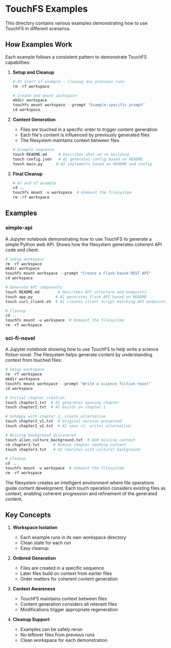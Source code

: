 # TouchFS Examples

This directory contains various examples demonstrating how to use TouchFS in different scenarios.

## How Examples Work

Each example follows a consistent pattern to demonstrate TouchFS capabilities:

1. **Setup and Cleanup**
   ```python
   # At start of example - cleanup any previous runs
   rm -rf workspace
   
   # Create and mount workspace
   mkdir workspace
   touchfs mount workspace --prompt "Example-specific prompt"
   cd workspace
   ```

2. **Content Generation**
   - Files are touched in a specific order to trigger content generation
   - Each file's content is influenced by previously generated files
   - The filesystem maintains context between files
   ```python
   # Example sequence
   touch README.md     # Describes what we're building
   touch config.json   # AI generates config based on README
   touch main.py      # AI implements based on README and config
   ```

3. **Final Cleanup**
   ```python
   # At end of example
   cd ..
   touchfs mount -u workspace  # Unmount the filesystem
   rm -rf workspace
   ```

## Examples

### simple-api
A Jupyter notebook demonstrating how to use TouchFS to generate a simple Python web API. Shows how the filesystem generates coherent API code and client:

```python
# Setup workspace
rm -rf workspace
mkdir workspace
touchfs mount workspace --prompt "Create a Flask-based REST API"
cd workspace

# Generate API components
touch README.md        # Describes API structure and endpoints
touch app.py          # AI generates Flask API based on README
touch curl_client.sh  # AI creates client script matching API endpoints

# Cleanup
cd ..
touchfs mount -u workspace  # Unmount the filesystem
rm -rf workspace
```

### sci-fi-novel
A Jupyter notebook showing how to use TouchFS to help write a science fiction novel. The filesystem helps generate content by understanding context from touched files:

```python
# Setup workspace
rm -rf workspace
mkdir workspace
touchfs mount workspace --prompt "Write a science fiction novel"
cd workspace

# Initial chapter creation
touch chapter1.txt  # AI generates opening chapter
touch chapter2.txt  # AI builds on chapter 1

# Unhappy with chapter 2, create alternative
touch chapter2_v1.txt  # Original version preserved
touch chapter2_v2.txt  # AI sees v1, writes alternative

# Missing background discovered
touch alien_culture_background.txt  # Add missing context
rm chapter3.txt      # Remove chapter needing context
touch chapter3.txt   # AI rewrites with cultural background

# Cleanup
cd ..
touchfs mount -u workspace  # Unmount the filesystem
rm -rf workspace
```

The filesystem creates an intelligent environment where file operations guide content development. Each touch operation considers existing files as context, enabling coherent progression and refinement of the generated content.

## Key Concepts

1. **Workspace Isolation**
   - Each example runs in its own workspace directory
   - Clean state for each run
   - Easy cleanup

2. **Ordered Generation**
   - Files are created in a specific sequence
   - Later files build on context from earlier files
   - Order matters for coherent content generation

3. **Context Awareness**
   - TouchFS maintains context between files
   - Content generation considers all relevant files
   - Modifications trigger appropriate regeneration

4. **Cleanup Support**
   - Examples can be safely rerun
   - No leftover files from previous runs
   - Clean workspace for each demonstration
